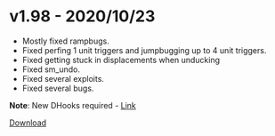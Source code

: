 # v1.98 - 2020/10/23

- Mostly fixed rampbugs.
- Fixed perfing 1 unit triggers and jumpbugging up to 4 unit triggers.
- Fixed getting stuck in displacements when unducking
- Fixed sm_undo.
- Fixed several exploits.
- Fixed several bugs.

**Note**: New DHooks required - [Link](https://forums.alliedmods.net/showpost.php?p=2588686&postcount=589)

[Download](https://bitbucket.org/kztimerglobalteam/kztimerglobal/downloads)